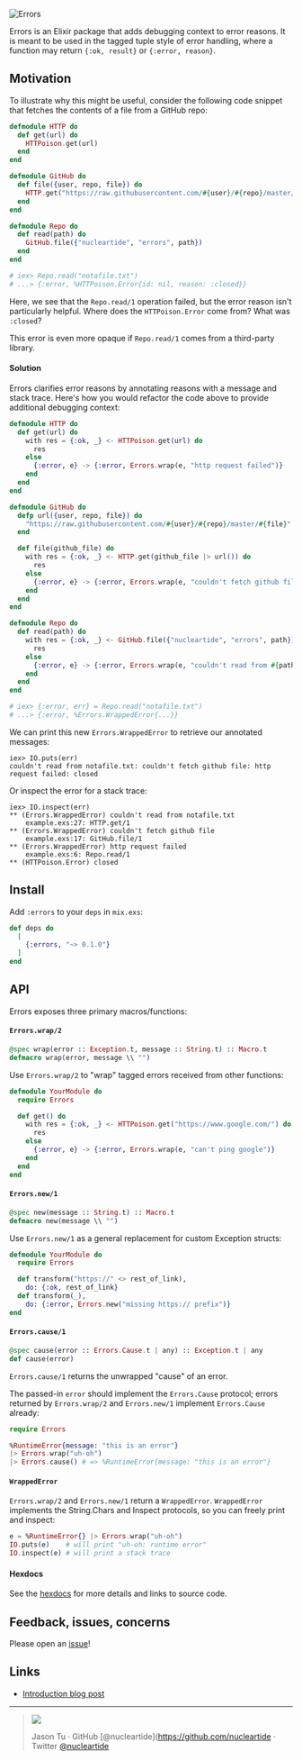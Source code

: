 ![Errors](https://user-images.githubusercontent.com/914228/30893941-d0a39f10-a30e-11e7-9539-d37ffdc56922.png)

Errors is an Elixir package that adds debugging context to error reasons. It is meant to be used in the tagged tuple style of error handling, where a function may return `{:ok, result}` or `{:error, reason}`.

## Motivation

To illustrate why this might be useful, consider the following code snippet that fetches the contents of a file from a GitHub repo:

```elixir
defmodule HTTP do
  def get(url) do
    HTTPoison.get(url)
  end
end

defmodule GitHub do
  def file({user, repo, file}) do
    HTTP.get("https://raw.githubusercontent.com/#{user}/#{repo}/master/#{file}")
  end
end

defmodule Repo do
  def read(path) do
    GitHub.file({"nucleartide", "errors", path})
  end
end

# iex> Repo.read("notafile.txt")
# ...> {:error, %HTTPoison.Error{id: nil, reason: :closed}}
```

Here, we see that the `Repo.read/1` operation failed, but the error reason isn't particularly helpful. Where does the `HTTPoison.Error` come from? What was `:closed`?

This error is even more opaque if `Repo.read/1` comes from a third-party library.

#### Solution

Errors clarifies error reasons by annotating reasons with a message and stack trace. Here's how you would refactor the code above to provide additional debugging context:

```elixir
defmodule HTTP do
  def get(url) do
    with res = {:ok, _} <- HTTPoison.get(url) do
      res
    else
      {:error, e} -> {:error, Errors.wrap(e, "http request failed")}
    end
  end
end

defmodule GitHub do
  defp url({user, repo, file}) do
    "https://raw.githubusercontent.com/#{user}/#{repo}/master/#{file}"
  end

  def file(github_file) do
    with res = {:ok, _} <- HTTP.get(github_file |> url()) do
      res
    else
      {:error, e} -> {:error, Errors.wrap(e, "couldn't fetch github file")}
    end
  end
end

defmodule Repo do
  def read(path) do
    with res = {:ok, _} <- GitHub.file({"nucleartide", "errors", path}) do
      res
    else
      {:error, e} -> {:error, Errors.wrap(e, "couldn't read from #{path}")}
    end
  end
end

# iex> {:error, err} = Repo.read("notafile.txt")
# ...> {:error, %Errors.WrappedError{...}}
```

We can print this new `Errors.WrappedError` to retrieve our annotated messages:

```
iex> IO.puts(err)
couldn't read from notafile.txt: couldn't fetch github file: http request failed: closed
```

Or inspect the error for a stack trace:

```
iex> IO.inspect(err)
** (Errors.WrappedError) couldn't read from notafile.txt
    example.exs:27: HTTP.get/1
** (Errors.WrappedError) couldn't fetch github file
    example.exs:17: GitHub.file/1
** (Errors.WrappedError) http request failed
    example.exs:6: Repo.read/1
** (HTTPoison.Error) closed
```

## Install

Add `:errors` to your `deps` in `mix.exs`:

```elixir
def deps do
  [
    {:errors, "~> 0.1.0"}
  ]
end
```

## API

Errors exposes three primary macros/functions:

#### `Errors.wrap/2`

```elixir
@spec wrap(error :: Exception.t, message :: String.t) :: Macro.t
defmacro wrap(error, message \\ "")
```

Use `Errors.wrap/2` to "wrap" tagged errors received from other functions:

```elixir
defmodule YourModule do
  require Errors

  def get() do
    with res = {:ok, _} <- HTTPoison.get("https://www.google.com/") do
      res
    else
      {:error, e} -> {:error, Errors.wrap(e, "can't ping google")}
    end
  end
end
```

#### `Errors.new/1`

```elixir
@spec new(message :: String.t) :: Macro.t
defmacro new(message \\ "")
```

Use `Errors.new/1` as a general replacement for custom Exception structs:

```elixir
defmodule YourModule do
  require Errors

  def transform("https://" <> rest_of_link),
    do: {:ok, rest_of_link}
  def transform(_),
    do: {:error, Errors.new("missing https:// prefix")}
end
```

#### `Errors.cause/1`

```elixir
@spec cause(error :: Errors.Cause.t | any) :: Exception.t | any
def cause(error)
```

`Errors.cause/1` returns the unwrapped "cause" of an error.

The passed-in `error` should implement the `Errors.Cause` protocol; errors returned by `Errors.wrap/2` and `Errors.new/1` implement `Errors.Cause` already:

```elixir
require Errors

%RuntimeError{message: "this is an error"}
|> Errors.wrap("uh-oh")
|> Errors.cause() # => %RuntimeError{message: "this is an error"}
```

#### `WrappedError`

`Errors.wrap/2` and `Errors.new/1` return a `WrappedError`. `WrappedError` implements the String.Chars and Inspect protocols, so you can freely print and inspect:

```elixir
e = %RuntimeError{} |> Errors.wrap("uh-oh")
IO.puts(e)    # will print "uh-oh: runtime error"
IO.inspect(e) # will print a stack trace
```

#### Hexdocs

See the [hexdocs](https://hexdocs.pm/errors) for more details and links to source code.

## Feedback, issues, concerns

Please open an [issue](https://github.com/nucleartide/errors/issues/new)!

## Links

- [Introduction blog post](https://medium.com/@nucleartide/graceful-error-handling-in-elixir-c611106e140c)

---

> ![](https://cloud.githubusercontent.com/assets/914228/25078295/869950f2-22ff-11e7-8c78-6b5397a8ac72.png)
>
> Jason Tu · GitHub [@nucleartide](https://github.com/nucleartide · Twitter [@nucleartide](https://twitter.com/nucleartide)
